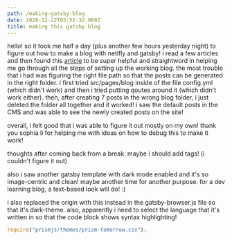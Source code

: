 ```yaml
---
path: /making-gatsby-blog
date: 2020-12-22T05:52:32.009Z
title: making this gatsby blog
---
```

hello! so it took me half a day (plus another few hours yesterday night) to figure out how to make a blog with netifly and gatsby! i read a few articles and then found this [article](https://dev.to/thatgalnatalie/how-to-use-netlify-as-your-cms-for-your-gatsby-blog-6jm) to be super helpful and straightword in helping me go through all the steps of setting up the working blog. the most trouble that i had was figuring the right file path so that the posts can be generated in the right folder. i first tried src/pages/blog inside of the file config.yml (which didn't work) and then i tried putting qoutes around it (which didn't work either). then, after creating 7 posts in the wrong blog folder, i just deleted the folder all together and it worked! i saw the default posts in the CMS and was able to see the newly created posts on the site! 

overall, i felt good that i was able to figure it out mostly on my own! thank you sophia li for helping me with ideas on how to debug this to make it work!

thoughts after coming back from a break: maybe i should add tags! (i couldn't figure it out)

also i saw another gatsby template with dark mode enabled and it's so image-centric and clean! maybe another time for another purpose. for a dev learning blog, a text-based look will do! :)

i also replaced the origin with this instead in the gatsby-browser.js file so that it's dark-theme. also, apparently i need to select the language that it's written in so that the code block shows syntax highlighting!

```javascript
require("prismjs/themes/prism-tomorrow.css");

```